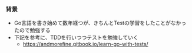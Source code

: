 ### 背景
- Go言語を書き始めて数年経つが、きちんとTestの学習をしたことがなかったので勉強する
- 下記を参考に、TDDを行いつつテストを勉強していく
  - https://andmorefine.gitbook.io/learn-go-with-tests/
